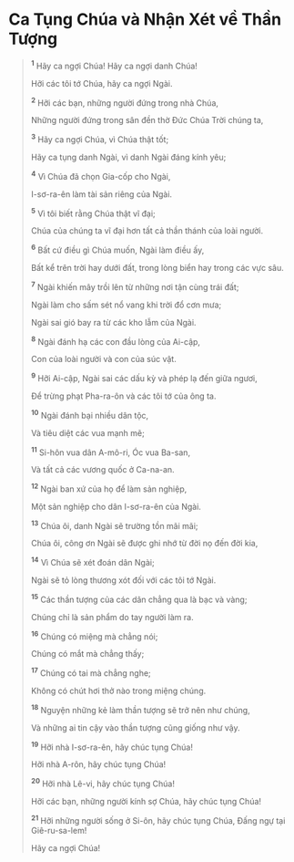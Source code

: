 # Ca Tụng Chúa và Nhận Xét về Thần Tượng

> <sup><b>1</b></sup> Hãy ca ngợi Chúa! Hãy ca ngợi danh Chúa!
>
> Hỡi các tôi tớ Chúa, hãy ca ngợi Ngài.
>
> <sup><b>2</b></sup> Hỡi các bạn, những người đứng trong nhà Chúa,
>
> Những người đứng trong sân đền thờ Ðức Chúa Trời chúng ta,
>
> <sup><b>3</b></sup> Hãy ca ngợi Chúa, vì Chúa thật tốt;
>
> Hãy ca tụng danh Ngài, vì danh Ngài đáng kính yêu;
>
> <sup><b>4</b></sup> Vì Chúa đã chọn Gia-cốp cho Ngài,
>
> I-sơ-ra-ên làm tài sản riêng của Ngài.
>
> <sup><b>5</b></sup> Vì tôi biết rằng Chúa thật vĩ đại;
>
> Chúa của chúng ta vĩ đại hơn tất cả thần thánh của loài người.
>
> <sup><b>6</b></sup> Bất cứ điều gì Chúa muốn, Ngài làm điều ấy,
>
> Bất kể trên trời hay dưới đất, trong lòng biển hay trong các vực sâu.
>
> <sup><b>7</b></sup> Ngài khiến mây trồi lên từ những nơi tận cùng trái đất;
>
> Ngài làm cho sấm sét nổ vang khi trời đổ cơn mưa;
>
> Ngài sai gió bay ra từ các kho lẫm của Ngài.
>
> <sup><b>8</b></sup> Ngài đánh hạ các con đầu lòng của Ai-cập,
>
> Con của loài người và con của súc vật.
>
> <sup><b>9</b></sup> Hỡi Ai-cập, Ngài sai các dấu kỳ và phép lạ đến giữa ngươi,
>
> Ðể trừng phạt Pha-ra-ôn và các tôi tớ của ông ta.
>
> <sup><b>10</b></sup> Ngài đánh bại nhiều dân tộc,
>
> Và tiêu diệt các vua mạnh mẽ;
>
> <sup><b>11</b></sup> Si-hôn vua dân A-mô-ri, Óc vua Ba-san,
>
> Và tất cả các vương quốc ở Ca-na-an.
>
> <sup><b>12</b></sup> Ngài ban xứ của họ để làm sản nghiệp,
>
> Một sản nghiệp cho dân I-sơ-ra-ên của Ngài.
>
> <sup><b>13</b></sup> Chúa ôi, danh Ngài sẽ trường tồn mãi mãi;
>
> Chúa ôi, công ơn Ngài sẽ được ghi nhớ từ đời nọ đến đời kia,
>
> <sup><b>14</b></sup> Vì Chúa sẽ xét đoán dân Ngài;
>
> Ngài sẽ tỏ lòng thương xót đối với các tôi tớ Ngài.
>
> <sup><b>15</b></sup> Các thần tượng của các dân chẳng qua là bạc và vàng;
>
> Chúng chỉ là sản phẩm do tay người làm ra.
>
> <sup><b>16</b></sup> Chúng có miệng mà chẳng nói;
>
> Chúng có mắt mà chẳng thấy;
>
> <sup><b>17</b></sup> Chúng có tai mà chẳng nghe;
>
> Không có chút hơi thở nào trong miệng chúng.
>
> <sup><b>18</b></sup> Nguyện những kẻ làm thần tượng sẽ trở nên như chúng,
>
> Và những ai tin cậy vào thần tượng cũng giống như vậy.
>
> <sup><b>19</b></sup> Hỡi nhà I-sơ-ra-ên, hãy chúc tụng Chúa!
>
> Hỡi nhà A-rôn, hãy chúc tụng Chúa!
>
> <sup><b>20</b></sup> Hỡi nhà Lê-vi, hãy chúc tụng Chúa!
>
> Hỡi các bạn, những người kính sợ Chúa, hãy chúc tụng Chúa!
>
> <sup><b>21</b></sup> Hỡi những người sống ở Si-ôn, hãy chúc tụng Chúa, Ðấng ngự tại Giê-ru-sa-lem!
>
> Hãy ca ngợi Chúa!

